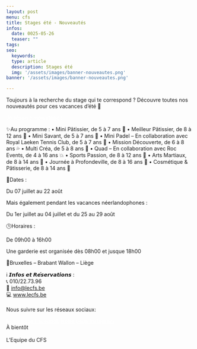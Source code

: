 ```yaml
---
layout: post
menu: cfs
title: Stages été - Nouveautés
infos:
  date: 0025-05-26
  teaser: ""
tags:
seo:
  keywords:
  type: article
  description: Stages été
  img: '/assets/images/banner-nouveautes.png'
banner: '/assets/images/banner-nouveautes.png'

---
```


Toujours à la recherche du stage qui te correspond ? Découvre toutes nos nouveautés pour ces vacances d’été 🥰

<div class="d-flex justify-content-center mb-3">
  <a href="https://www.lecfs.be/stages/" class="btn btn-info-filled " style="color: #fff !important;">Je réserve mon stage !</a>
</div>

✨Au programme : 
• Mini Pâtissier, de 5 à 7 ans 🧁
• Meilleur Pâtissier, de 8 à 12 ans 🎂
• Mini Savant, de 5 à 7 ans 🧪
• Mini Padel – En collaboration avec Royal Laeken Tennis Club, de 5 à 7 ans 🥍
• Mission Découverte, de 6 à 8 ans 💦
• Multi Créa, de 5 à 8 ans 🎨
• Quad – En collaboration avec Roc Events, de 4 à 16 ans 💥
• Sports Passion, de 8 à 12 ans 🏸
• Arts Martiaux, de 8 à 14 ans 🥋
• Journée à Profondeville, de 8 à 16 ans 🛟
• Cosmétique & Pâtisserie, de 8 à 14 ans 🍰


📆Dates :

Du 07 juillet au 22 août

Mais également pendant les vacances néerlandophones :

Du 1er juillet au 04 juillet et du 25 au 29 août

🕒Horaires :

De 09h00 à 16h00

Une garderie est organisée dès 08h00 et jusque 18h00

📍Bruxelles – Brabant Wallon – Liège


ℹ️ 𝙄𝙣𝙛𝙤𝙨 𝙚𝙩 𝙍𝙚́𝙨𝙚𝙧𝙫𝙖𝙩𝙞𝙤𝙣𝙨 :<br>
📞 010/22.73.96<br>
📧 info@lecfs.be<br>
💻 www.lecfs.be<br>
<br>
Nous suivre sur les réseaux sociaux:
<div class="d-flex justify-content-center mb-3">
  <a href="https://www.facebook.com/CFSasbl" class="btn btn-info-filled m-4" style="color: #fff !important;">Notre page Facebook</a>
  <a href="https://www.instagram.com/cfs_asbl/" class="btn btn-info-filled m-4" style="color: #fff !important;">Notre page Instagram</a>
</div>
À bientôt<br><br>
L’Equipe du CFS
